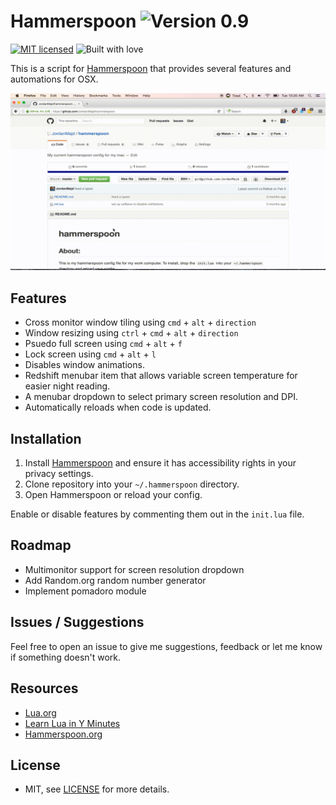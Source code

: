 # Hammerspoon ![Version 0.9](https://img.shields.io/badge/Version-0.9-green.svg)

[![MIT licensed](https://img.shields.io/badge/license-MIT-blue.svg)](/LICENSE)
![Built with love](https://img.shields.io/badge/built%20with-%E2%9D%A4-FF8080.svg)

This is a script for [Hammerspoon](https://github.com/Hammerspoon/hammerspoon) that provides several features and automations for OSX.

![Image of window management](/assets/example.gif)

## Features

 - Cross monitor window tiling using `cmd` + `alt` + `direction`
 - Window resizing using `ctrl` + `cmd` + `alt` + `direction`
 - Psuedo full screen using `cmd` + `alt` + `f`
 - Lock screen using `cmd` + `alt` + `l`
 - Disables window animations.
 - Redshift menubar item that allows variable screen temperature for easier night reading.
 - A menubar dropdown to select primary screen resolution and DPI.
 - Automatically reloads when code is updated.

## Installation

1. Install [Hammerspoon](https://github.com/Hammerspoon/hammerspoon) and ensure it has accessibility rights in your privacy settings.
1. Clone repository into your `~/.hammerspoon` directory.
1. Open Hammerspoon or reload your config.

Enable or disable features by commenting them out in the `init.lua` file.

## Roadmap

- Multimonitor support for screen resolution dropdown
- Add Random.org random number generator
- Implement pomadoro module

## Issues / Suggestions

Feel free to open an issue to give me suggestions, feedback or let me know if something doesn't work.

## Resources

- [Lua.org](http://www.lua.org/)
- [Learn Lua in Y Minutes](https://learnxinyminutes.com/docs/lua/)
- [Hammerspoon.org](http://www.hammerspoon.org/)

## License

- MIT, see [LICENSE](/LICENSE) for more details.
